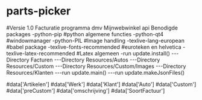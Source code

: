# parts-picker
#Versie 1.0
Facturatie programma dmv Mijnwebwinkel api
Benodigde packages
-python-pip   #python algemene functies
-python-qt4		#windowmanager
-python-PIL		#Image handling
-texlive-lang-european			#babel package
-texlive-fonts-recommended	#euroteken en helvetica
-texlive-latex-recommended	#Latex algemeen
-run update.install()
---Directory Facturen
---Directory Resources/Autos
---Directory Resources/Custom
---Directory Resources/Custom/Images
---Directory Resources/Klanten
---run update.main()
---run update.makeJsonFiles()

#data['Artikelen']
#data['Werk']
#data['Klant']
#data['Auto']
#data['Custom']
#data['preCustom']
#data['omschrijving']
#data['SoortFactuur']
